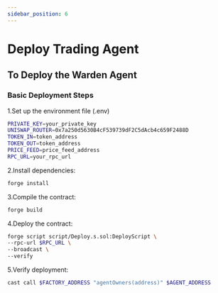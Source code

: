 ```yaml
---
sidebar_position: 6
---
```


# Deploy Trading Agent

## To Deploy the Warden Agent

### Basic Deployment Steps

1.Set up the environment file (.env)

```bash
PRIVATE_KEY=your_private_key
UNISWAP_ROUTER=0x7a250d5630B4cF539739dF2C5dAcb4c659F2488D
TOKEN_IN=token_address
TOKEN_OUT=token_address
PRICE_FEED=price_feed_address
RPC_URL=your_rpc_url
```

2.Install dependencies:

```bash
forge install
```

3.Compile the contract:

```bash
forge build
```

4.Deploy the contract:

```bash
forge script script/Deploy.s.sol:DeployScript \
--rpc-url $RPC_URL \
--broadcast \
--verify
```

5.Verify deployment:

```bash
cast call $FACTORY_ADDRESS "agentOwners(address)" $AGENT_ADDRESS
```
